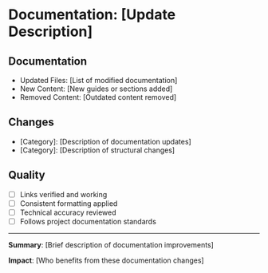 # Documentation: [Update Description]

## Documentation
- Updated Files: [List of modified documentation]
- New Content: [New guides or sections added]
- Removed Content: [Outdated content removed]

## Changes
- [Category]: [Description of documentation updates]
- [Category]: [Description of structural changes]

## Quality
- [ ] Links verified and working
- [ ] Consistent formatting applied
- [ ] Technical accuracy reviewed
- [ ] Follows project documentation standards

---

**Summary**: [Brief description of documentation improvements]

**Impact**: [Who benefits from these documentation changes]